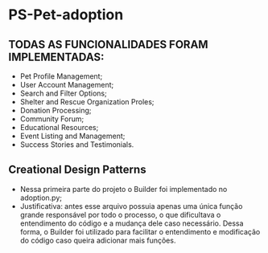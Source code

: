# PS-Pet-adoption

## TODAS AS FUNCIONALIDADES FORAM IMPLEMENTADAS:
- Pet Profile Management;
- User Account Management;
- Search and Filter Options;
- Shelter and Rescue Organization Proles;
- Donation Processing;
- Community Forum;
- Educational Resources;
- Event Listing and Management;
- Success Stories and Testimonials.

## Creational Design Patterns
- Nessa primeira parte do projeto o Builder foi implementado no adoption.py;
- Justificativa: antes esse arquivo possuia apenas uma única função grande responsável por todo o processo, o que dificultava o entendimento do código e a mudança dele caso necessário. Dessa forma, o Builder foi utilizado para facilitar o entendimento e modificação do código caso queira adicionar mais funções.
